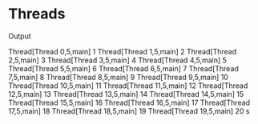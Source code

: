 # Threads



Output

Thread[Thread 0,5,main]  1
Thread[Thread 1,5,main]  2
Thread[Thread 2,5,main]  3
Thread[Thread 3,5,main]  4
Thread[Thread 4,5,main]  5
Thread[Thread 5,5,main]  6
Thread[Thread 6,5,main]  7
Thread[Thread 7,5,main]  8
Thread[Thread 8,5,main]  9
Thread[Thread 9,5,main]  10
Thread[Thread 10,5,main]  11
Thread[Thread 11,5,main]  12
Thread[Thread 12,5,main]  13
Thread[Thread 13,5,main]  14
Thread[Thread 14,5,main]  15
Thread[Thread 15,5,main]  16
Thread[Thread 16,5,main]  17
Thread[Thread 17,5,main]  18
Thread[Thread 18,5,main]  19
Thread[Thread 19,5,main]  20
s
